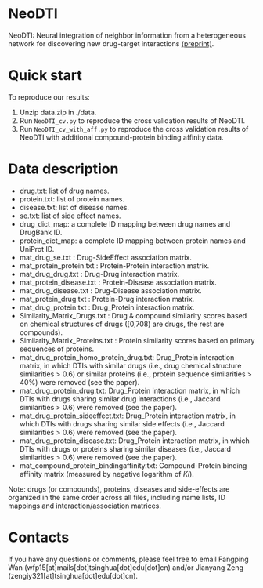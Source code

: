 # NeoDTI
NeoDTI: Neural integration of neighbor information from a heterogeneous network for discovering new drug-target interactions [(preprint)](https://www.biorxiv.org/content/early/2018/02/07/261396).

# Quick start
To reproduce our results:
1. Unzip data.zip in ./data.
2. Run <code>NeoDTI_cv.py</code> to reproduce the cross validation results of NeoDTI.
3. Run <code>NeoDTI_cv_with_aff.py</code> to reproduce the cross validation results of NeoDTI with additional compound-protein binding affinity data.

# Data description
* drug.txt: list of drug names.
* protein.txt: list of protein names.
* disease.txt: list of disease names.
* se.txt: list of side effect names.
* drug_dict_map: a complete ID mapping between drug names and DrugBank ID.
* protein_dict_map: a complete ID mapping between protein names and UniProt ID.
* mat_drug_se.txt : Drug-SideEffect association matrix.
* mat_protein_protein.txt : Protein-Protein interaction matrix.
* mat_drug_drug.txt : Drug-Drug interaction matrix.
* mat_protein_disease.txt : Protein-Disease association matrix.
* mat_drug_disease.txt : Drug-Disease association matrix.
* mat_protein_drug.txt : Protein-Drug interaction matrix.
* mat_drug_protein.txt : Drug_Protein interaction matrix.
* Similarity_Matrix_Drugs.txt : Drug & compound similarity scores based on chemical structures of drugs (\[0,708) are drugs, the rest are compounds).
* Similarity_Matrix_Proteins.txt : Protein similarity scores based on primary sequences of proteins.
* mat_drug_protein_homo_protein_drug.txt: Drug_Protein interaction matrix, in which DTIs with similar drugs (i.e., drug chemical structure similarities > 0.6) or similar proteins (i.e., protein sequence similarities > 40%) were removed (see the paper).
* mat_drug_protein_drug.txt: Drug_Protein interaction matrix, in which DTIs with drugs sharing similar drug interactions (i.e., Jaccard similarities > 0.6) were removed (see the paper).
* mat_drug_protein_sideeffect.txt: Drug_Protein interaction matrix, in which DTIs with drugs sharing similar side effects (i.e., Jaccard similarities > 0.6) were removed (see the paper).
* mat_drug_protein_disease.txt: Drug_Protein interaction matrix, in which DTIs with drugs or proteins sharing similar diseases (i.e., Jaccard similarities > 0.6) were removed (see the paper).
* mat_compound_protein_bindingaffinity.txt: Compound-Protein binding affinity matrix (measured by negative logarithm of _Ki_).



Note: drugs (or compounds), proteins, diseases and side-effects are organized in the same order across all files, including name lists, ID mappings and interaction/association matrices.


# Contacts
If you have any questions or comments, please feel free to email Fangping Wan (wfp15[at]mails[dot]tsinghua[dot]edu[dot]cn) and/or Jianyang Zeng (zengjy321[at]tsinghua[dot]edu[dot]cn).

